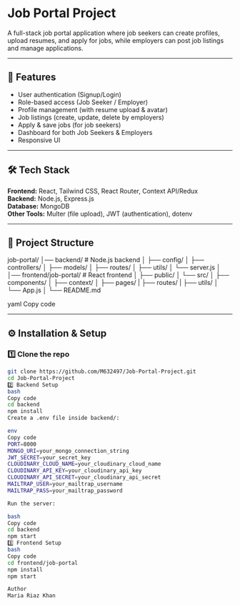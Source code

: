 ﻿# Job Portal Project
 A full-stack job portal application where job seekers can create profiles, upload resumes, and apply for jobs, while employers can post job listings and manage applications.

---

## 🚀 Features
- User authentication (Signup/Login)
- Role-based access (Job Seeker / Employer)
- Profile management (with resume upload & avatar)
- Job listings (create, update, delete by employers)
- Apply & save jobs (for job seekers)
- Dashboard for both Job Seekers & Employers
- Responsive UI

---

## 🛠 Tech Stack
**Frontend:** React, Tailwind CSS, React Router, Context API/Redux  
**Backend:** Node.js, Express.js  
**Database:** MongoDB  
**Other Tools:** Multer (file upload), JWT (authentication), dotenv  

---

## 📂 Project Structure
job-portal/
│── backend/ # Node.js backend
│ ├── config/
│ ├── controllers/
│ ├── models/
│ ├── routes/
│ ├── utils/ 
│ └── server.js
│
│── frontend/job-portal/ # React frontend
│ ├── public/
│ └── src/
│ ├── components/
│ ├── context/
│ ├── pages/
| ├── routes/
| ├── utils/
│ └── App.js
│
└── README.md

yaml
Copy code

---

## ⚙️ Installation & Setup

### 1️⃣ Clone the repo
```bash
git clone https://github.com/M632497/Job-Portal-Project.git
cd Job-Portal-Project
2️⃣ Backend Setup
bash
Copy code
cd backend
npm install
Create a .env file inside backend/:

env
Copy code
PORT=8000
MONGO_URI=your_mongo_connection_string
JWT_SECRET=your_secret_key
CLOUDINARY_CLOUD_NAME=your_cloudinary_cloud_name
CLOUDINARY_API_KEY=your_cloudinary_api_key
CLOUDINARY_API_SECRET=your_cloudinary_api_secret
MAILTRAP_USER=your_mailtrap_username
MAILTRAP_PASS=your_mailtrap_password

Run the server:

bash
Copy code
cd backend
npm start
3️⃣ Frontend Setup
bash
Copy code
cd frontend/job-portal
npm install
npm start

Author
Maria Riaz Khan



